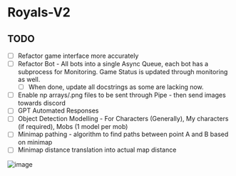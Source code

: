 # Royals-V2

## TODO
- [ ] Refactor game interface more accurately
- [ ] Refactor Bot - All bots into a single Async Queue, each bot has a subprocess for Monitoring. Game Status is updated through monitoring as well.
  - [ ] When done, update all docstrings as some are lacking now.
- [ ] Enable np arrays/.png files to be sent through Pipe - then send images towards discord
- [ ] GPT Automated Responses
- [ ] Object Detection Modelling - For Characters (Generally), My characters (if required), Mobs (1 model per mob)
- [ ] Minimap pathing - algorithm to find paths between point A and B based on minimap
- [ ] Minimap distance translation into actual map distance

![image](https://github.com/FlawlessNa/Royals-V2/assets/106719178/c2620077-d36e-4a8d-b39b-f200a196cd2e)
